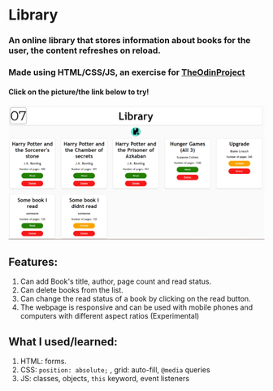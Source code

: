 # Library
### An online library that stores information about books for the user, the content refreshes on reload. 
### Made using HTML/CSS/JS, an exercise for [TheOdinProject](theodinproject.com)
#### Click on the picture/the link below to try!

<a href="https://redplusblue.github.io/library/"><img src="files/preview.png"></a>

## Features: 
1. Can add Book's title, author, page count and read status. 
2. Can delete books from the list. 
3. Can change the read status of a book by clicking on the read button.
4. The webpage is responsive and can be used with mobile phones and computers with different aspect ratios (Experimental)

## What I used/learned: 
1. HTML: forms.
2. CSS: `position: absolute;` , grid: auto-fill, `@media` queries
3. JS: classes, objects, `this` keyword, event listeners    

